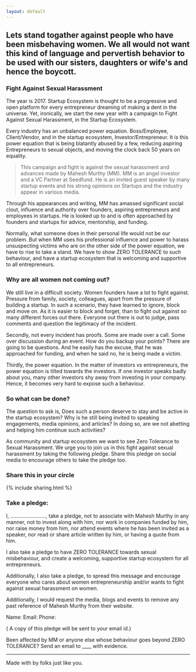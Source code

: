 ```yaml
---
layout: default
---
```


## Lets stand togather against people who have been misbehaving women. We all would not want this kind of language and pervertish behavior to be used with our sisters, daughters or wife's and hence the boycott.

### Fight Against Sexual Harassment

The year is 2017. Startup Ecosystem is thought to be a progressive and open platform for every entrepreneur dreaming of making a dent in the universe. Yet, ironically, we start the new year with a campaign to Fight Against Sexual Harassment, in the Startup Ecosystem.

Every industry has an unbalanced power equation. Boss/Employee, Client/Vendor, and in the startup ecosystem, Investor/Entrepreneur. It is this power equation that is being blatantly abused by a few, reducing aspiring Entrepreneurs to sexual objects, and moving the clock back 50 years on equality.

> This campaign and fight is against the sexual harassment and advances made by Mahesh Murthy (MM). MM is an angel investor and a VC Partner at Seedfund. He is an invited guest speaker by many startup events and his strong opinions on Startups and the industry appear in various media. 

Through his appearances and writing, MM has amassed significant social clout, influence and authority over founders, aspiring entrepreneurs and employees in startups. He is looked up to and is often approached by founders and startups for advice, mentorship, and funding.

Normally, what someone does in their personal life would not be our problem. But when MM uses his professional influence and power to harass unsuspecting victims who are on the other side of the power equation, we have to rise to take a stand. We have to show ZERO TOLERANCE to such behaviour, and have a startup ecosystem that is welcoming and supportive to all entrepreneurs.

### Why are all women not coming out?

We still live in a difficult society. Women founders have a lot to fight against. Pressure from family, society, colleagues, apart from the pressure of building a startup. In such a scenario,  they have learned to ignore, block and move on. As it is easier to block and forget, than to fight out against so many different forces out there. Everyone out there is out to judge, pass comments and question the legitimacy of the incident. 

Secondly, not every incident has proofs. Some are made over a call. Some over discussion during an event. How do you backup your points? There are going to be questions. And he easily has the excuse, that he was approached for funding, and when he said no, he is being made a victim.

Thirdly, the power equation. In the matter of investors vs entrepreneurs, the power equation is tilted towards the investors. If one investor speaks badly about you, many other investors shy away from investing in your company. Hence, it becomes very hard to expose such a behaviour. 


### So what can be done?

The question to ask is, 
Does such a person deserve to stay and be active in the startup ecosystem? 
Why is he still being invited to speaking engagements, media opinions, and articles?
In doing so, are we not abetting and helping him continue such activities?

As community and startup ecosystem we want to see Zero Tolerance to Sexual Harassment. We urge you to join us in this fight against sexual harassment by taking the following pledge. Share this pledge on social media to encourage others to take the pledge too. 

### Share this in your circle

{% include sharing.html %}


### Take a pledge:

I, ……………………, take a pledge, not to associate with Mahesh Murthy in any manner, not to invest along with him, nor work in companies funded by him, nor raise money from him, nor attend events where he has been invited as a speaker, nor read or share article written by him, or having a quote from him.

I also take a pledge to have ZERO TOLERANCE towards sexual misbehaviour, and create a welcoming, supportive startup ecosystem for all entrepreneurs.

Additionally, I also take a pledge, to spread this message and encourage everyone who cares about women entrepreneurship and/or wants to fight against sexual harassment on women.

Additionally, I would request the media, blogs and events to remove any past reference of Mahesh Murthy from their website. 

Name:
Email:
Phone:

( A copy of this pledge will be sent to your email id.) 

Been affected by MM or anyone else whose behaviour goes beyond ZERO TOLERANCE? Send an email to ____ with evidence.

<hr>

Made with <i class="fa fa-heart"></i> by folks just like you.

